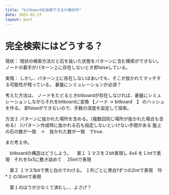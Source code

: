 ```yaml
---
title: "bitboardを採用できるか検討中"
date: 2025-02-27
layout: post
---
```



# 完全検索にはどうする？

  現状：
  現状の検索方法だと石を抜いた状態をパターンに含む検索ができない。
  ノードの着手がパターン上に存在しないとき即falseしている。

  実情：
  しかし、パターン上に存在しないばあいでも、そこが抜かれてマッチする可能性が残っている。
  碁盤にシミュレーションが必須？

  考えた方法は、 ノードをたどるときbitboardが存在しなければ、碁盤にシミュレーションしながらそれをbitboardに変換
  【ノード -> bitboard　】 のハッシュを作る。
  即falseができないので、手数の深度を設定して探索。

  方法２
  パターンに抜かれた場所を含める。（複数回同じ場所が抜かれた場合も含める） //パターン作成時に抜かれる石も指定しないといけない手間がある
  盤上の石の数が一致　＋　抜かれた数が一致　でtrue.

  まだ考え中。

　bitboardの構造はどうしよう。
　案１
    １マスを２bit表現し 4x4 を１intで表現　それを5x5に敷き詰めて　 25intで表現

　案２
    １マス1bitで黒と白のでわける。
    １列ごとに黒白1ずつの2intで表現　19 * 2 の36intで表現

　案１のほうが少なくて済むし、、よさげ？


